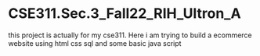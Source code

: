 # CSE311.Sec.3_Fall22_RIH_Ultron_A

this project is actually for my cse311.
Here i am trying to build a ecommerce website using html css sql and some basic java script 
